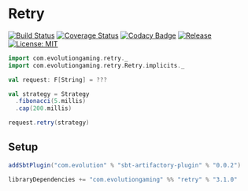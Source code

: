 # Retry
[![Build Status](https://github.com/evolution-gaming/retry/workflows/CI/badge.svg)](https://github.com/evolution-gaming/retry/actions?query=workflow%3ACI)
[![Coverage Status](https://coveralls.io/repos/evolution-gaming/retry/badge.svg)](https://coveralls.io/r/evolution-gaming/retry)
[![Codacy Badge](https://app.codacy.com/project/badge/Grade/61ab1bdeb772485fa4f2931338807c2a)](https://app.codacy.com/gh/evolution-gaming/retry/dashboard?utm_source=gh&utm_medium=referral&utm_content=&utm_campaign=Badge_grade)
[![Release](https://img.shields.io/github/v/release/evolution-gaming/retry)](https://evolution.jfrog.io/ui/packages/gav:%2F%2Fcom.evolutiongaming:retry_2.13)
[![License: MIT](https://img.shields.io/badge/License-MIT-yellowgreen.svg)](https://opensource.org/licenses/MIT)
 
```scala
import com.evolutiongaming.retry._
import com.evolutiongaming.retry.Retry.implicits._

val request: F[String] = ???

val strategy = Strategy
  .fibonacci(5.millis)
  .cap(200.millis)

request.retry(strategy)

``` 

## Setup

```scala
addSbtPlugin("com.evolution" % "sbt-artifactory-plugin" % "0.0.2")

libraryDependencies += "com.evolutiongaming" %% "retry" % "3.1.0"
```
